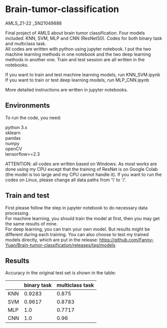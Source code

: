 # Brain-tumor-classification
  AMLS_21-22 _SN21049888
  
  Final project of AMLS about brain tumor classification. Four models included: KNN, SVM, MLP and CNN (ResNet50). Codes for both binary task and multiclass task. \
  All codes are written with python using jupyter notebook. I put the two machine learning methods in one notebook and the two deep learning methods in another one. Train and test session are all written in the notebooks.
  
If you want to train and test machine learning models, run KNN_SVM.ipynb\
If you want to train or test deep learning models, run MLP_CNN.ipynb

More detailed instructions are written in jupyter notebooks.

## Environments
To run the code, you need:

python 3.x\
sklearn\
pandas\
numpy \
openCV\
tensorflow>=2.3

ATTENTION: all codes are written based on Windows. As most works are done using my CPU except that the training of ResNet is on Google Colab (the model is too large and my CPU cannot handle it). If you want to run the codes on Linux, please change all data paths from '\\' to '/'.

## Train and test
First please follow the step in jupyter notebook to do necessary data processing. \
For machine learning, you should train the model at first, then you may get the same results of mine.\
For deep learning, you can train your own model. But results might be different during each training. You can also choose to test my trained models directly, which are put in the release: https://github.com/Fanny-Yuan/Brain-tumor-classification/releases/tag/models

## Results
Accuracy in the original test set is shown in the table:

| |binary task|multiclass task|
|------|------|------|
|KNN|0.9283|0.875|
|SVM|0.9617|0.8783|
|MLP|1.0|0.7717|
|CNN|1.0|0.96|
